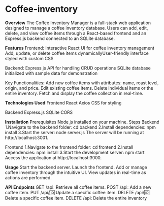 ﻿# Coffee-inventory
**Overview**
The Coffee Inventory Manager is a full-stack web application designed to manage a coffee inventory database. Users can add, edit, delete, and view coffee items through a React-based frontend and an Express.js backend connected to an SQLite database.

**Features**
Frontend:
Interactive React UI for coffee inventory management​
Add, update, or delete coffee items dynamically​
User-friendly interface styled with custom CSS​

Backend:
Express.js API for handling CRUD operations​
SQLite database initialized with sample data for demonstration​

Key Functionalities:
Add new coffee items with attributes: name, roast level, origin, and price.
Edit existing coffee items.
Delete individual items or the entire inventory.
Fetch and display the coffee collection in real-time.

**Technologies Used**
Frontend
React
Axios
CSS for styling​
​

Backend
Express.js
SQLite
CORS

**Installation**
Prerequisites
Node.js installed on your machine.
Steps
Backend
1.Navigate to the backend folder:
cd backend
2.Install dependencies:
npm install
3.Start the server:
node server.js
The server will be running at http://localhost:3001.

Frontend
1.Navigate to the frontend folder:
cd frontend
2.Install dependencies:
npm install
3.Start the development server:
npm start
Access the application at http://localhost:3000.

**Usage**
Start the backend server.
Launch the frontend.
Add or manage coffee inventory through the intuitive UI.
View updates in real-time as actions are performed.

**API Endpoints**
GET /api: Retrieve all coffee items.
POST /api: Add a new coffee item.
PUT /api/:id: Update a specific coffee item.
DELETE /api/:id: Delete a specific coffee item.
DELETE /api: Delete the entire inventory
